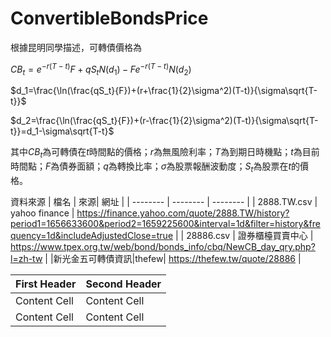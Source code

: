 # ConvertibleBondsPrice

根據昆明同學描述，可轉債價格為

$CB_t=e^{-r(T-t)}F+qS_tN(d_1)-Fe^{-r(T-t)}N(d_2)$

$d_1=\frac{\ln(\frac{qS_t}{F})+(r+\frac{1}{2}\sigma^2)(T-t)}{\sigma\sqrt{T-t}}$

$d_2=\frac{\ln(\frac{qS_t}{F})+(r-\frac{1}{2}\sigma^2)(T-t)}{\sigma\sqrt{T-t}}=d_1-\sigma\sqrt{T-t}$

其中$CB_t$為可轉債在$t$時間點的價格；$r$為無風險利率；$T$為到期日時機點；$t$為目前時間點；$F$為債券面額；$q$為轉換比率；$\sigma$為股票報酬波動度；$S_t$為股票在$t$的價格。

資料來源
| 檔名 | 來源| 網址 |
| -------- | -------- | -------- |
| 2888.TW.csv     | yahoo finance     | https://finance.yahoo.com/quote/2888.TW/history?period1=1656633600&period2=1659225600&interval=1d&filter=history&frequency=1d&includeAdjustedClose=true |
| 28886.csv     | 證券櫃檯買賣中心     | https://www.tpex.org.tw/web/bond/bonds_info/cbq/NewCB_day_qry.php?l=zh-tw |
|新光金五可轉債資訊|thefew| https://thefew.tw/quote/28886 |


| First Header  | Second Header |
| ------------- | ------------- |
| Content Cell  | Content Cell  |
| Content Cell  | Content Cell  |
